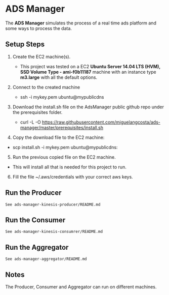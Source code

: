 # ADS Manager

The **ADS Manager** simulates the process of a real time ads platform and some ways to process the data.

## Setup Steps
 1. Create the EC2 machine(s).
    * This project was tested on a EC2 **Ubuntu Server 14.04 LTS (HVM), SSD Volume Type - ami-f0b11187** machine with an instance type **m3.large** with all the default options.

 2. Connect to the created machine
    * ssh -i mykey.pem ubuntu@mypublicdns

 3. Download the install.sh file on the AdsManager public github repo
    under the prerequisites folder.
    * curl -L -O https://raw.githubusercontent.com/miguelangcosta/ads-manager/master/prerequisites/install.sh

 4. Copy the download file to the EC2 machine:
  * scp install.sh -i mykey.pem ubuntu@mypublicdns:

 5. Run the previous copied file on the EC2 machine.
  *  This will install all that is needed for this project to run.

 6. Fill the file ~/.aws/credentials with your correct aws keys.

## Run the Producer
    See ads-manager-kinesis-producer/README.md

## Run the Consumer
    See ads-manager-kinesis-consumrer/README.md

## Run the Aggregator
    See ads-manager-aggregator/README.md

## Notes
   The Producer, Consumer and Aggregator can run on different machines.


